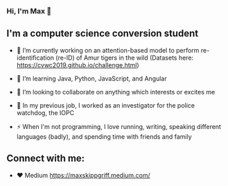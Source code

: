 ### Hi, I'm Max 👋

## I'm a computer science conversion student

- 🔭  I’m currently working on an attention-based model to perform re-identification (re-ID) of Amur tigers in the wild (Datasets here: https://cvwc2019.github.io/challenge.html)

- 🌱  I’m learning Java, Python, JavaScript, and Angular

- 👯  I’m looking to collaborate on anything which interests or excites me

- :cop: In my previous job, I worked as an investigator for the police watchdog, the IOPC

- ⚡ When I'm not programming, I love running, writing, speaking different languages (badly), and spending time with friends and family

## Connect with me:

- :hearts: Medium https://maxskippgriff.medium.com/
